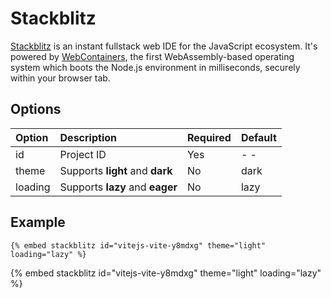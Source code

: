 # Stackblitz

[Stackblitz](https://stackblitz.com) is an instant fullstack web IDE for the JavaScript ecosystem. It's powered by [WebContainers](https://blog.stackblitz.com/posts/introducing-webcontainers), the first WebAssembly-based operating system which boots the Node.js environment in milliseconds, securely within your browser tab.

## Options

| Option  | Description                     | Required | Default |
| :------ | :------------------------------ | :------- | :------ |
| id      | Project ID                      | Yes      | - -     |
| theme   | Supports **light** and **dark** | No       | dark    |
| loading | Supports **lazy** and **eager** | No       | lazy    |

## Example

<!-- embed ignore begin -->

```text
{% embed stackblitz id="vitejs-vite-y8mdxg" theme="light" loading="lazy" %}
```

<!-- embed ignore end -->

{% embed stackblitz id="vitejs-vite-y8mdxg" theme="light" loading="lazy" %}
